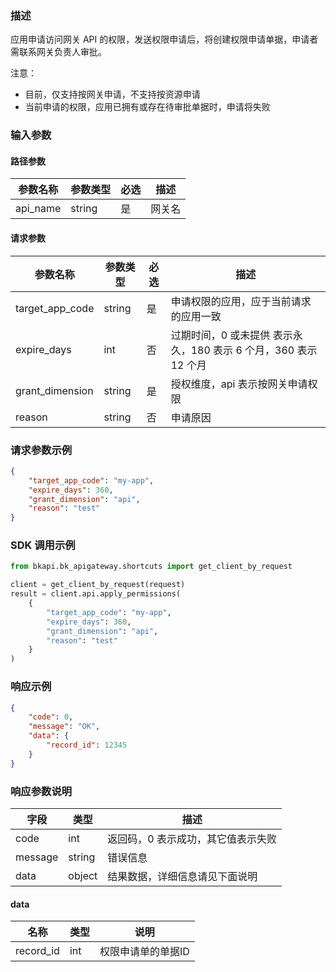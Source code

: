 ### 描述

应用申请访问网关 API 的权限，发送权限申请后，将创建权限申请单据，申请者需联系网关负责人审批。

注意：
- 目前，仅支持按网关申请，不支持按资源申请
- 当前申请的权限，应用已拥有或存在待审批单据时，申请将失败

### 输入参数

#### 路径参数

| 参数名称 | 参数类型 | 必选 | 描述   |
| -------- | -------- | ---- | ------ |
| api_name | string   | 是   | 网关名 |

#### 请求参数

| 参数名称        | 参数类型 | 必选 | 描述                                                             |
| --------------- | -------- | ---- | ---------------------------------------------------------------- |
| target_app_code | string   | 是   | 申请权限的应用，应于当前请求的应用一致                           |
| expire_days     | int      | 否   | 过期时间，0 或未提供 表示永久，180 表示 6 个月，360 表示 12 个月 |
| grant_dimension | string   | 是   | 授权维度，api 表示按网关申请权限                                 |
| reason          | string   | 否   | 申请原因                                                         |


### 请求参数示例

```json
{
    "target_app_code": "my-app",
    "expire_days": 360,
    "grant_dimension": "api",
    "reason": "test"
}
```

### SDK 调用示例

```python
from bkapi.bk_apigateway.shortcuts import get_client_by_request

client = get_client_by_request(request)
result = client.api.apply_permissions(
    {
        "target_app_code": "my-app",
        "expire_days": 360,
        "grant_dimension": "api",
        "reason": "test"
    }
)
```


### 响应示例

```json
{
    "code": 0,
    "message": "OK",
    "data": {
        "record_id": 12345
    }
}
```

### 响应参数说明

| 字段    | 类型   | 描述                               |
| ------- | ------ | ---------------------------------- |
| code    | int    | 返回码，0 表示成功，其它值表示失败 |
| message | string | 错误信息                           |
| data    | object | 结果数据，详细信息请见下面说明     |

#### data

| 名称      | 类型 | 说明               |
| --------- | ---- | ------------------ |
| record_id | int  | 权限申请单的单据ID |